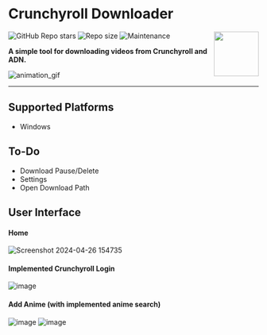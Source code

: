 # Crunchyroll Downloader
<img align="right" width="90" height="90" src="https://github.com/stratuma/Crunchyroll-Downloader-v4.0/assets/166541445/6aba2e4a-06ac-459e-8932-62a9b9c8640e">


![GitHub Repo stars](https://img.shields.io/github/stars/stratuma/Crunchyroll-Downloader-v4.0?style=for-the-badge&logo=&color=a1a1a1)
![Repo size](https://img.shields.io/github/repo-size/stratuma/Crunchyroll-Downloader-v4.0?label=total%20size&style=for-the-badge&logo=&color=a1a1a1&logoColor=a1a1a1)
![Maintenance](https://img.shields.io/maintenance/yes/2024?style=for-the-badge&logo=&color=a1a1a1)

**A simple tool for downloading videos from Crunchyroll and ADN.**

![animation_gif](https://github.com/stratuma/Crunchyroll-Downloader-v4.0/assets/166541445/907e23d0-00ed-4fd0-b279-b44450d6f9df)

-----------------

## Supported Platforms
- Windows

## To-Do
- Download Pause/Delete
- Settings
- Open Download Path

## User Interface
#### Home
![Screenshot 2024-04-26 154735](https://github.com/stratuma/Crunchyroll-Downloader-v4.0/assets/166541445/e1dd01f1-29f6-4903-a672-55b2d9d20076)
#### Implemented Crunchyroll Login
![image](https://github.com/stratuma/Crunchyroll-Downloader-v4.0/assets/166541445/ac8a4188-2d90-4991-9433-3e4bc72fbb5a)
#### Add Anime (with implemented anime search)
![image](https://github.com/stratuma/Crunchyroll-Downloader-v4.0/assets/166541445/f0a478d3-d5a8-4ac5-9673-5f983c09ec44)
![image](https://github.com/stratuma/Crunchyroll-Downloader-v4.0/assets/166541445/01dbf7df-7263-497a-a034-8cc8ea15ec3d)
